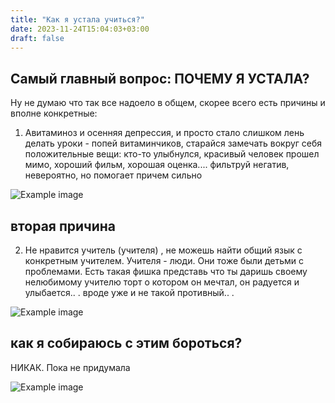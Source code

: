 ```yaml
---
title: "Как я устала учиться?"
date: 2023-11-24T15:04:03+03:00
draft: false
---
```


## Самый главный вопрос: ПОЧЕМУ Я УСТАЛА?

Ну не думаю что так все надоело в общем, скорее всего есть причины и вполне конкретные:
1. Авитаминоз и осенняя депрессия, и просто стало слишком лень делать уроки - попей витаминчиков, старайся замечать вокруг себя положительные вещи: кто-то улыбнулся, красивый человек прошел мимо, хороший фильм, хорошая оценка.... фильтруй негатив, невероятно, но помогает причем сильно

![Example image](/1.jpg)

## вторая причина

2. Не нравится учитель (учителя) , не можешь найти общий язык с конкретным учителем. Учителя - люди. Они тоже были детьми с проблемами. Есть такая фишка представь что ты даришь своему нелюбимому учителю торт о котором он мечтал, он радуется и улыбается.. . вроде уже и не такой противный.. .

![Example image](/2.jpg)

## как я собираюсь с этим бороться?

НИКАК. Пока не придумала

![Example image](/3.jpg)